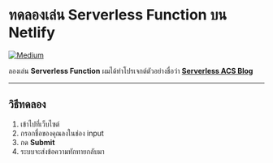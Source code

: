 # ทดลองเล่น Serverless Function บน Netlify

[![Medium](https://img.shields.io/badge/Medium-Read%20Article-black?logo=medium)](https://medium.com/@pongsatorn291047/serverless-%E0%B8%84%E0%B8%B7%E0%B8%AD%E0%B8%AD%E0%B8%B0%E0%B9%84%E0%B8%A3-%E0%B8%97%E0%B8%B3%E0%B9%84%E0%B8%A1%E0%B8%96%E0%B8%B6%E0%B8%87%E0%B9%80%E0%B8%9B%E0%B8%A5%E0%B8%B5%E0%B9%88%E0%B8%A2%E0%B8%99%E0%B9%81%E0%B8%99%E0%B8%A7%E0%B8%84%E0%B8%B4%E0%B8%94%E0%B8%81%E0%B8%B2%E0%B8%A3%E0%B9%83%E0%B8%8A%E0%B9%89%E0%B9%80%E0%B8%8B%E0%B8%B4%E0%B8%A3%E0%B9%8C%E0%B8%9F%E0%B9%80%E0%B8%A7%E0%B8%AD%E0%B8%A3%E0%B9%8C%E0%B9%84%E0%B8%9B%E0%B8%95%E0%B8%A5%E0%B8%AD%E0%B8%94%E0%B8%81%E0%B8%B2%E0%B8%A5-90f4a2982abc)

ลองเล่น **Serverless Function**
ผมได้ทำโปรเจกต์ตัวอย่างชื่อว่า [**Serverless ACS Blog**](https://serverless-acs-blog.netlify.app/)  

---

## วิธีทดลอง
1. เข้าไปที่เว็บไซต์
2. กรอกชื่อของคุณลงในช่อง input  
3. กด **Submit**  
4. ระบบจะส่งข้อความทักทายกลับมา

